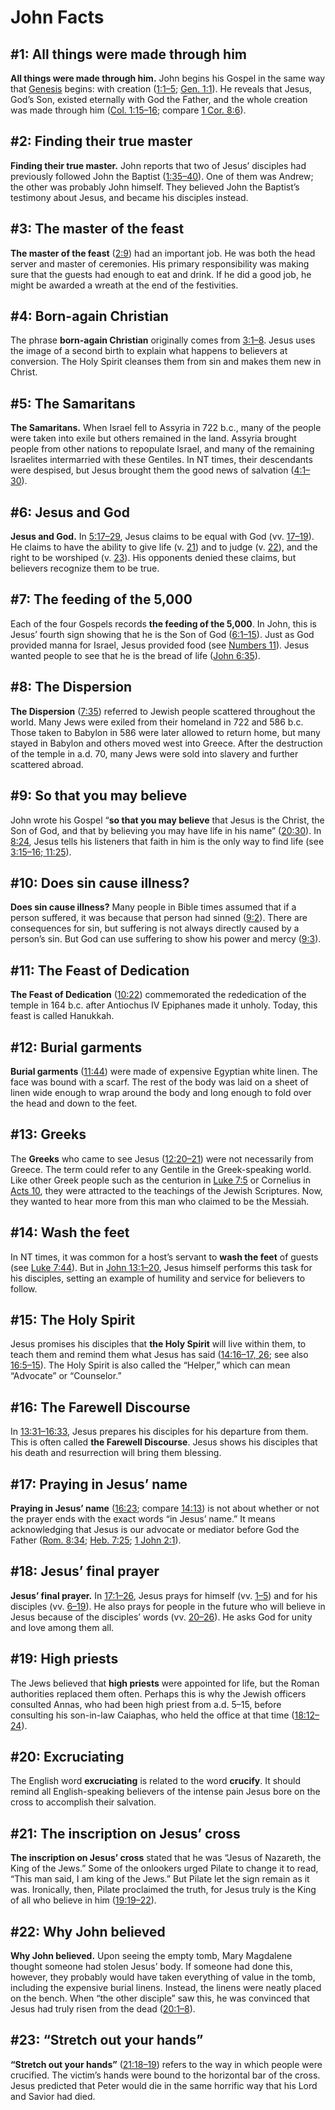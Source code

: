 # John Facts

## #1: All things were made through him
**All things were made through him.** John begins his Gospel in the same way that [Genesis](https://www.esv.org/Genesis+1%3A1%E2%80%9350%3A26/) begins: with creation ([1:1–5](https://www.esv.org/John+1%3A1%E2%80%935/); [Gen. 1:1](https://www.esv.org/Genesis+1%3A1/)). He reveals that Jesus, God’s Son, existed eternally with God the Father, and the whole creation was made through him ([Col. 1:15–16](https://www.esv.org/Colossians+1%3A15%E2%80%9316/); compare [1 Cor. 8:6](https://www.esv.org/1+Corinthians+8%3A6/)).


## #2: Finding their true master
**Finding their true master.** John reports that two of Jesus’ disciples had previously followed John the Baptist ([1:35–40](https://www.esv.org/John+1%3A35%E2%80%9340/)). One of them was Andrew; the other was probably John himself. They believed John the Baptist’s testimony about Jesus, and became his disciples instead.


## #3: The master of the feast
**The master of the feast** ([2:9](https://www.esv.org/John+2%3A9/)) had an important job. He was both the head server and master of ceremonies. His primary responsibility was making sure that the guests had enough to eat and drink. If he did a good job, he might be awarded a wreath at the end of the festivities.


## #4: Born-again Christian
The phrase **born-again Christian** originally comes from [3:1–8](https://www.esv.org/John+3%3A1%E2%80%938/). Jesus uses the image of a second birth to explain what happens to believers at conversion. The Holy Spirit cleanses them from sin and makes them new in Christ.


## #5: The Samaritans
**The Samaritans.** When Israel fell to Assyria in 722 b.c., many of the people were taken into exile but others remained in the land. Assyria brought people from other nations to repopulate Israel, and many of the remaining Israelites intermarried with these Gentiles. In NT times, their descendants were despised, but Jesus brought them the good news of salvation ([4:1–30](https://www.esv.org/John+4%3A1%E2%80%9330/)).


## #6: Jesus and God
**Jesus and God.** In [5:17–29](https://www.esv.org/John+5%3A17%E2%80%9329/), Jesus claims to be equal with God (vv. [17–19](https://www.esv.org/John+5%3A17%E2%80%9319/)). He claims to have the ability to give life (v. [21](https://www.esv.org/John+5%3A21/)) and to judge (v. [22](https://www.esv.org/John+5%3A22/)), and the right to be worshiped (v. [23](https://www.esv.org/John+5%3A23/)). His opponents denied these claims, but believers recognize them to be true.


## #7: The feeding of the 5,000
Each of the four Gospels records **the feeding of the 5,000**. In John, this is Jesus’ fourth sign showing that he is the Son of God ([6:1–15](https://www.esv.org/John+6%3A1%E2%80%9315/)). Just as God provided manna for Israel, Jesus provided food (see [Numbers 11](https://www.esv.org/Numbers+11%3A1%E2%80%9335/)). Jesus wanted people to see that he is the bread of life ([John 6:35](https://www.esv.org/John+6%3A35/)).


## #8: The Dispersion
**The Dispersion** ([7:35](https://www.esv.org/John+7%3A35/)) referred to Jewish people scattered throughout the world. Many Jews were exiled from their homeland in 722 and 586 b.c. Those taken to Babylon in 586 were later allowed to return home, but many stayed in Babylon and others moved west into Greece. After the destruction of the temple in a.d. 70, many Jews were sold into slavery and further scattered abroad.


## #9: So that you may believe
John wrote his Gospel “**so that you may believe** that Jesus is the Christ, the Son of God, and that by believing you may have life in his name” ([20:30](https://www.esv.org/John+20%3A30/)). In [8:24](https://www.esv.org/John+8%3A24/), Jesus tells his listeners that faith in him is the only way to find life (see [3:15–16; 11:25](https://www.esv.org/John+3%3A15%E2%80%9316%2C+11%3A25/)).


## #10: Does sin cause illness?
**Does sin cause illness?** Many people in Bible times assumed that if a person suffered, it was because that person had sinned ([9:2](https://www.esv.org/John+9%3A2/)). There are consequences for sin, but suffering is not always directly caused by a person’s sin. But God can use suffering to show his power and mercy ([9:3](https://www.esv.org/John+9%3A3/)).


## #11: The Feast of Dedication
**The Feast of Dedication** ([10:22](https://www.esv.org/John+10%3A22/)) commemorated the rededication of the temple in 164 b.c. after Antiochus IV Epiphanes made it unholy. Today, this feast is called Hanukkah.


## #12: Burial garments
**Burial garments** ([11:44](https://www.esv.org/John+11%3A44/)) were made of expensive Egyptian white linen. The face was bound with a scarf. The rest of the body was laid on a sheet of linen wide enough to wrap around the body and long enough to fold over the head and down to the feet.


## #13: Greeks
The **Greeks** who came to see Jesus ([12:20–21](https://www.esv.org/John+12%3A20%E2%80%9321/)) were not necessarily from Greece. The term could refer to any Gentile in the Greek-speaking world. Like other Greek people such as the centurion in [Luke 7:5](https://www.esv.org/Luke+7%3A5/) or Cornelius in [Acts 10](https://www.esv.org/Acts+10%3A1%E2%80%9348/), they were attracted to the teachings of the Jewish Scriptures. Now, they wanted to hear more from this man who claimed to be the Messiah.


## #14: Wash the feet
In NT times, it was common for a host’s servant to **wash the feet** of guests (see [Luke 7:44](https://www.esv.org/Luke+7%3A44/)). But in [John 13:1–20](https://www.esv.org/John+13%3A1%E2%80%9320/), Jesus himself performs this task for his disciples, setting an example of humility and service for believers to follow.


## #15: The Holy Spirit
Jesus promises his disciples that **the Holy Spirit** will live within them, to teach them and remind them what Jesus has said ([14:16–17, 26](https://www.esv.org/John+14%3A16%E2%80%9317%2C+14%3A26/); see also [16:5–15](https://www.esv.org/John+16%3A5%E2%80%9315/)). The Holy Spirit is also called the “Helper,” which can mean “Advocate” or “Counselor.”


## #16: The Farewell Discourse
In [13:31–16:33](https://www.esv.org/John+13%3A31%E2%80%9316%3A33/), Jesus prepares his disciples for his departure from them. This is often called **the Farewell Discourse**. Jesus shows his disciples that his death and resurrection will bring them blessing.


## #17: Praying in Jesus’ name
**Praying in Jesus’ name** ([16:23](https://www.esv.org/John+16%3A23/); compare [14:13](https://www.esv.org/John+14%3A13/)) is not about whether or not the prayer ends with the exact words “in Jesus’ name.” It means acknowledging that Jesus is our advocate or mediator before God the Father ([Rom. 8:34](https://www.esv.org/Romans+8%3A34/); [Heb. 7:25](https://www.esv.org/Hebrews+7%3A25/); [1 John 2:1](https://www.esv.org/1+John+2%3A1/)).


## #18: Jesus’ final prayer
**Jesus’ final prayer.** In [17:1–26](https://www.esv.org/John+17%3A1%E2%80%9326/), Jesus prays for himself (vv. [1–5](https://www.esv.org/John+17%3A1%E2%80%935/)) and for his disciples (vv. [6–19](https://www.esv.org/John+17%3A6%E2%80%9319/)). He also prays for people in the future who will believe in Jesus because of the disciples’ words (vv. [20–26](https://www.esv.org/John+17%3A20%E2%80%9326/)). He asks God for unity and love among them all.


## #19: High priests
The Jews believed that **high priests** were appointed for life, but the Roman authorities replaced them often. Perhaps this is why the Jewish officers consulted Annas, who had been high priest from a.d. 5–15, before consulting his son-in-law Caiaphas, who held the office at that time ([18:12–24](https://www.esv.org/John+18%3A12%E2%80%9324/)).


## #20: Excruciating
The English word **excruciating** is related to the word **crucify**. It should remind all English-speaking believers of the intense pain Jesus bore on the cross to accomplish their salvation.


## #21: The inscription on Jesus’ cross
**The inscription on Jesus’ cross** stated that he was “Jesus of Nazareth, the King of the Jews.” Some of the onlookers urged Pilate to change it to read, “This man said, I am king of the Jews.” But Pilate let the sign remain as it was. Ironically, then, Pilate proclaimed the truth, for Jesus truly is the King of all who believe in him ([19:19–22](https://www.esv.org/John+19%3A19%E2%80%9322/)).


## #22: Why John believed
**Why John believed.** Upon seeing the empty tomb, Mary Magdalene thought someone had stolen Jesus’ body. If someone had done this, however, they probably would have taken everything of value in the tomb, including the expensive burial linens. Instead, the linens were neatly placed on the bench. When “the other disciple” saw this, he was convinced that Jesus had truly risen from the dead ([20:1–8](https://www.esv.org/John+20%3A1%E2%80%938/)).


## #23: “Stretch out your hands”
**“Stretch out your hands”** ([21:18–19](https://www.esv.org/John+21%3A18%E2%80%9319/)) refers to the way in which people were crucified. The victim’s hands were bound to the horizontal bar of the cross. Jesus predicted that Peter would die in the same horrific way that his Lord and Savior had died.

